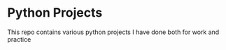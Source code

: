 # Python Projects
This repo contains various python projects I have done both for work and practice
